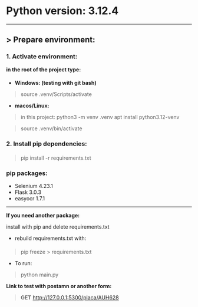 # Python version: 3.12.4

---

## > Prepare environment:

### 1. Activate environment:
**in the root of the project type:**
####
- **Windows: (testing with git bash)**
> source .venv/Scripts/activate

- **macos/Linux:**
> in this project: python3 -m venv .venv
> apt install python3.12-venv

> source .venv/bin/activate

### 2. Install pip dependencies:
####
> pip install -r requirements.txt

### pip packages:
 - Selenium 4.23.1 
 - Flask    3.0.3
 - easyocr  1.7.1

---

**If you need another package:**

install with pip and delete requirements.txt
- rebuild requirements.txt with:
####
> pip freeze > requirements.txt

- To run:
> python main.py

**Link to test with postamn or another form:**
> **GET** http://127.0.0.1:5300/placa/AUH628
